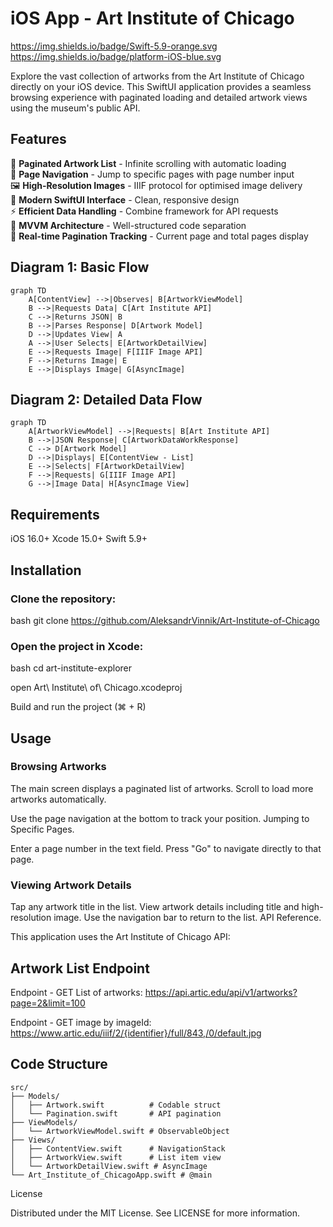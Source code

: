 # iOS App - Art Institute of Chicago
https://img.shields.io/badge/Swift-5.9-orange.svg
https://img.shields.io/badge/platform-iOS-blue.svg

Explore the vast collection of artworks from the Art Institute of Chicago directly on your iOS device. This SwiftUI application provides a seamless browsing experience with paginated loading and detailed artwork views using the museum's public API.

## Features

📜 **Paginated Artwork List** - Infinite scrolling with automatic loading  
🔢 **Page Navigation** - Jump to specific pages with page number input  
🖼️ **High-Resolution Images** - IIIF protocol for optimised image delivery  
📱 **Modern SwiftUI Interface** - Clean, responsive design  
⚡️ **Efficient Data Handling** - Combine framework for API requests  
🧩 **MVVM Architecture** - Well-structured code separation  
🔄 **Real-time Pagination Tracking** - Current page and total pages display  

## Diagram 1: Basic Flow

```mermaid
graph TD
    A[ContentView] -->|Observes| B[ArtworkViewModel]
    B -->|Requests Data| C[Art Institute API]
    C -->|Returns JSON| B
    B -->|Parses Response| D[Artwork Model]
    D -->|Updates View| A
    A -->|User Selects| E[ArtworkDetailView]
    E -->|Requests Image| F[IIIF Image API]
    F -->|Returns Image| E
    E -->|Displays Image| G[AsyncImage]
```

## Diagram 2: Detailed Data Flow

```mermaid
graph TD
    A[ArtworkViewModel] -->|Requests| B[Art Institute API]
    B -->|JSON Response| C[ArtworkDataWorkResponse]
    C --> D[Artwork Model]
    D -->|Displays| E[ContentView - List]
    E -->|Selects| F[ArtworkDetailView]
    F -->|Requests| G[IIIF Image API]
    G -->|Image Data| H[AsyncImage View]
```

## Requirements

iOS 16.0+
Xcode 15.0+
Swift 5.9+

## Installation

### Clone the repository:
bash 
git clone https://github.com/AleksandrVinnik/Art-Institute-of-Chicago

### Open the project in Xcode:
bash 
cd art-institute-explorer

open Art\ Institute\ of\ Chicago.xcodeproj

Build and run the project (⌘ + R)

## Usage

### Browsing Artworks

The main screen displays a paginated list of artworks. 
Scroll to load more artworks automatically.

Use the page navigation at the bottom to track your position. 
Jumping to Specific Pages.

Enter a page number in the text field. 
Press "Go" to navigate directly to that page.

### Viewing Artwork Details

Tap any artwork title in the list. 
View artwork details including title and high-resolution image. 
Use the navigation bar to return to the list. 
API Reference.

This application uses the Art Institute of Chicago API:

## Artwork List Endpoint

Endpoint - GET List of artworks:
https://api.artic.edu/api/v1/artworks?page=2&limit=100
 

Endpoint - GET image by imageId:
https://www.artic.edu/iiif/2/{identifier}/full/843,/0/default.jpg

## Code Structure


```tree
src/
├── Models/
│   ├── Artwork.swift          # Codable struct
│   └── Pagination.swift       # API pagination
├── ViewModels/
│   └── ArtworkViewModel.swift # ObservableObject
├── Views/
│   ├── ContentView.swift      # NavigationStack
│   ├── ArtworkView.swift      # List item view
│   └── ArtworkDetailView.swift # AsyncImage
└── Art_Institute_of_ChicagoApp.swift # @main
```

License

Distributed under the MIT License. See LICENSE for more information.